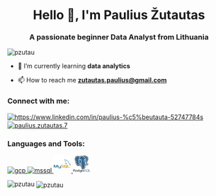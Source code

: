 <h1 align="center">Hello 👋, I'm Paulius Žutautas</h1>
<h3 align="center">A passionate beginner Data Analyst from Lithuania</h3>

<p align="left"> <img src="https://komarev.com/ghpvc/?username=pzutau&label=Profile%20views&color=0e75b6&style=flat" alt="pzutau" /> </p>

- 🌱 I’m currently learning **data analytics**

- 📫 How to reach me **zutautas.paulius@gmail.com**

<h3 align="left">Connect with me:</h3>
<p align="left">
<a href="https://linkedin.com/in/https://www.linkedin.com/in/paulius-%c5%beutauta-52747784s" target="blank"><img align="center" src="https://raw.githubusercontent.com/rahuldkjain/github-profile-readme-generator/master/src/images/icons/Social/linked-in-alt.svg" alt="https://www.linkedin.com/in/paulius-%c5%beutauta-52747784s" height="30" width="40" /></a>
<a href="https://fb.com/paulius.zutautas.7" target="blank"><img align="center" src="https://raw.githubusercontent.com/rahuldkjain/github-profile-readme-generator/master/src/images/icons/Social/facebook.svg" alt="paulius.zutautas.7" height="30" width="40" /></a>
</p>

<h3 align="left">Languages and Tools:</h3>
<p align="left"> <a href="https://cloud.google.com" target="_blank" rel="noreferrer"> <img src="https://www.vectorlogo.zone/logos/google_cloud/google_cloud-icon.svg" alt="gcp" width="40" height="40"/> </a> <a href="https://www.microsoft.com/en-us/sql-server" target="_blank" rel="noreferrer"> <img src="https://www.svgrepo.com/show/303229/microsoft-sql-server-logo.svg" alt="mssql" width="40" height="40"/> </a> <a href="https://www.mysql.com/" target="_blank" rel="noreferrer"> <img src="https://raw.githubusercontent.com/devicons/devicon/master/icons/mysql/mysql-original-wordmark.svg" alt="mysql" width="40" height="40"/> </a> <a href="https://www.postgresql.org" target="_blank" rel="noreferrer"> <img src="https://raw.githubusercontent.com/devicons/devicon/master/icons/postgresql/postgresql-original-wordmark.svg" alt="postgresql" width="40" height="40"/> </a> </p>

<p><img align="left" src="https://github-readme-stats.vercel.app/api/top-langs?username=pzutau&show_icons=true&locale=en&layout=compact" alt="pzutau" /></p>

<p>&nbsp;<img align="center" src="https://github-readme-stats.vercel.app/api?username=pzutau&show_icons=true&locale=en" alt="pzutau" /></p>
